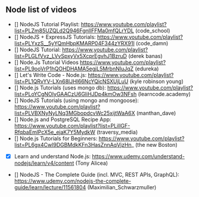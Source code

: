 ## Node list of videos

* [] NodeJS Tutorial Playlist: https://www.youtube.com/playlist?list=PLZm85UZQLd2Q946FgnllFFMa0mfQLrYDL (code_school)
* [] NodeJS + ExpressJS Tutorials: https://www.youtube.com/playlist?list=PLYxzS__5yYQmHbpKMARP04F344zYRX91I (code_damn)
* [] NodeJS Tutorial: https://www.youtube.com/playlist?list=PLGLfVvz_LVvSpxyVx5XcprEgvhJ1BzruD (derek banas)
* [] Node.Js Tutorial Videos https://www.youtube.com/playlist?list=PL9ooVrP1hQOHDHAMA5egjL5MrbnNIuJqZ (edureka)
* [] Let's Write Code - Node.js: https://www.youtube.com/playlist?list=PL1QRvYV-LXn68lJHl66NcYQicNSXUjLuU (kyle robinson young)
* [] Node.js Tutorials (uses mongo db): https://www.youtube.com/playlist?list=PLoYCgNOIyGAACzU6GliHJDp4kmOw3NFsh (learncode.academy)
* [] NodeJS Tutorials (using mongo and mongoose): https://www.youtube.com/playlist?list=PLVBXNyNyLNq3MGbopdcvWc25xijtWaA6X (manthan_dave)
* [] Node.js and PostgreSQL Recipe App: https://www.youtube.com/playlist?list=PLillGF-RfqbaEmlPcX5e_ejaK7Y5MydkW (traversy_media)
* [] Node.js Tutorials for Beginners: https://www.youtube.com/playlist?list=PL6gx4Cwl9DGBMdkKFn3HasZnnAqVjzHn_ (the new Boston)
* [X] Learn and understand Node.js: https://www.udemy.com/understand-nodejs/learn/v4/content (Tony Alicea)
* [] NodeJS - The Complete Guide (incl. MVC, REST APIs, GraphQL): https://www.udemy.com/nodejs-the-complete-guide/learn/lecture/11561804 (Maximilian_Schwarzmuller)
